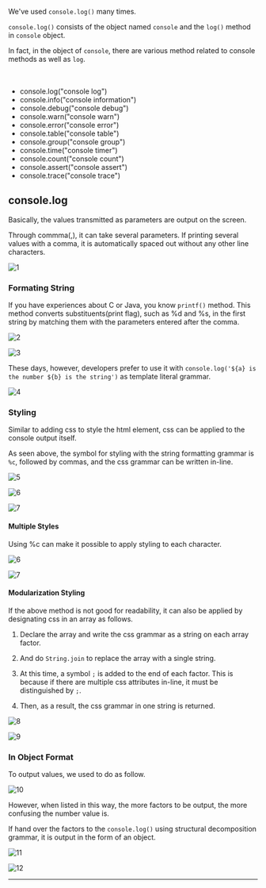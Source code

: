 We've used `console.log()` many times.

`console.log()` consists of the object named `console` and the `log()` method in `console` object.

In fact, in the object of `console`, there are various method related to console methods as well as `log`.

ㅤ
ㅤ

- console.log("console log")
- console.info("console information")
- console.debug("console debug")
- console.warn("console warn")
- console.error("console error")
- console.table("console table")
- console.group("console group")
- console.time("console timer")
- console.count("console count")
- console.assert("console assert")
- console.trace("console trace")

## console.log
Basically, the values transmitted as parameters are output on the screen.

Through commma(,), it can take several parameters. If printing several values with a comma, it is automatically spaced out without any other line characters.

![1](https://github.com/jinscodes/Blog_nextJS/assets/87598134/0fd67e16-aa2c-484d-922d-fbd238adcc4a)

### Formating String
If you have experiences about C or Java, you know `printf()` method. This method converts substituents(print flag), such as %d and %s, in the first string by matching them with the parameters entered after the comma.

![2](https://github.com/jinscodes/Blog_nextJS/assets/87598134/5179f167-ba11-4050-ab95-f6495db1e420)

![3](https://github.com/jinscodes/Blog_nextJS/assets/87598134/d4d2bbe0-05d8-4298-9d73-b4750fd805bd)

These days, however, developers prefer to use it with `console.log('${a} is the number ${b} is the string')` as template literal grammar.

![4](https://github.com/jinscodes/Blog_nextJS/assets/87598134/c539c36a-95c6-424b-9571-7b7287d0a885)

### Styling
Similar to adding css to style the html element, css can be applied to the console output itself.

As seen above, the symbol for styling with the string formatting grammar is `%c`, followed by commas, and the css grammar can be written in-line.

![5](https://github.com/jinscodes/Blog_nextJS/assets/87598134/5376a0a9-a8f1-4fc8-80b4-07120f2dd57e)

![6](https://github.com/jinscodes/Blog_nextJS/assets/87598134/02b05cd5-d72f-426e-8836-df89d39a837a)

![7](https://github.com/jinscodes/Blog_nextJS/assets/87598134/cf29aec6-762f-4353-9092-1f96df1da348)

#### Multiple Styles
Using %c can make it possible to apply styling to each character.

![6](https://github.com/jinscodes/Blog_nextJS/assets/87598134/3a9e90f9-00e2-45b3-8bff-9d62d20b74f1)

![7](https://github.com/jinscodes/Blog_nextJS/assets/87598134/4b04af18-2bde-488e-bea3-4606356a0e60)

#### Modularization Styling
If the above method is not good for readability, it can also be applied by designating css in an array as follows.

1. Declare the array and write the css grammar as a string on each array factor.

2. And do `String.join` to replace the array with a single string.

3. At this time, a symbol `;` is added to the end of each factor. This is because if there are multiple css attributes in-line, it must be distinguished by `;`.

4. Then, as a result, the css grammar in one string is returned.

![8](https://github.com/jinscodes/Blog_nextJS/assets/87598134/2d4dd396-ab1b-438d-a718-85d03d146d8c)

![9](https://github.com/jinscodes/Blog_nextJS/assets/87598134/2dad66ee-3190-4f2e-8dfd-3e41ad766d08)

### In Object Format
To output values, we used to do as follow.

![10](https://github.com/jinscodes/Blog_nextJS/assets/87598134/6a11b194-d0d0-43a8-919a-5628b5256286)

However, when listed in this way, the more factors to be output, the more confusing the number value is.

If hand over the factors to the `console.log()` using structural decomposition grammar, it is output in the form of an object.

![11](https://github.com/jinscodes/Blog_nextJS/assets/87598134/cb3d870c-8dde-41c1-bb0c-b5a33fd1365d)

![12](https://github.com/jinscodes/Blog_nextJS/assets/87598134/2d52e359-3221-4fdd-8b62-2584b6c8e9c1)

---
[](https://www.syncfusion.com/blogs/post/11-console-methods-in-javascript-for-effective-debugging)

[](https://inpa.tistory.com/entry/%F0%9F%93%9A-%EB%8B%A4%EC%96%91%ED%95%9C-%EC%BD%98%EC%86%94-API)